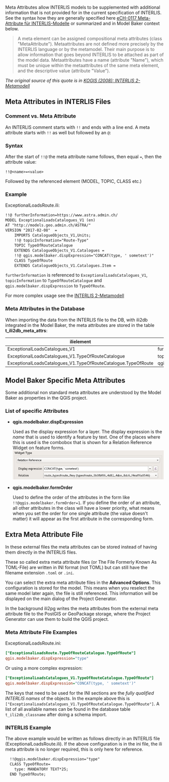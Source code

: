 Meta Attributes allow INTERLIS models to be supplemented with additional information that is not provided for in the current specification of INTERLIS. See the syntax how they are generally specified here [eCH-0117 Meta-Attribute für INTERLIS-Modelle](https://ech.ch/de/ech/ech-0117/1.0) or summarized and in Model Baker context below.

> A meta element can be assigned compositional meta attributes (class "MetaAttribute"). Metaattributes are not defined more precisely by the INTERLIS language or by the metamodel. Their main purpose is to allow information that goes beyond INTERLIS to be attached as part of the model data. Metaattributes have a name (attribute "Name"), which must be unique within the metaattributes of the same meta element, and the descriptive value (attribute "Value").

*The original source of this quote is in [KOGIS (2008): INTERLIS 2-Metamodell](https://www.interlis.ch/download/interlis2/ili23-metamodel_2008-08-29_d.pdf)*

## Meta Attributes in INTERLIS Files

### Comment vs. Meta Attribute

An INTERLIS comment starts with `!!` and ends with a line end. A meta attribute starts with `!!` as well but followed by an `@`:

### Syntax

After the start of `!!@` the meta attribute name follows, then equal `=`, then the attribute value:

```
!!@<name>=<value>
```
Followed by the referenced element (MODEL, TOPIC, CLASS etc.)

### Example

ExceptionalLoadsRoute.ili:
```
!!@ furtherInformation=https://www.astra.admin.ch/
MODEL ExceptionalLoadsCatalogues_V1 (en)
AT "http://models.geo.admin.ch/ASTRA/"
VERSION "2017-02-08"  =
    IMPORTS CatalogueObjects_V1,Units;
    !!@ topicInformation="Route-Type"
    TOPIC TypeOfRouteCatalogue
    EXTENDS CatalogueObjects_V1.Catalogues =
    !!@ qgis.modelbaker.dispExpression="CONCAT(type, ' sometext')"
    CLASS TypeOfRoute
    EXTENDS CatalogueObjects_V1.Catalogues.Item =
```

`furtherInformation` is referenced to `ExceptionalLoadsCatalogues_V1`, `topicInformation` to `TypeOfRouteCatalogue` and `qgis.modelbaker.dispExpression` to `TypeOfRoute`.

For more complex usage see the [INTERLIS 2-Metamodell](https://www.interlis.ch/download/interlis2/ili23-metamodel_2008-08-29_d.pdf)

### Meta Attributes in the Database

When importing the data from the INTERLIS file to the DB, with ili2db integrated in the Model Baker, the meta attributes are stored in the table **t_ili2db_meta_attrs**:

| ilielement                                                     | attr_name                      | attr_value                  |
|----------------------------------------------------------------|--------------------------------|-----------------------------|
| ExceptionalLoadsCatalogues_V1                                  | furtherInformation             | https://www.astra.admin.ch/ |
| ExceptionalLoadsCatalogues_V1.TypeOfRouteCatalogue             | topicInformation               | Route-Type                  |
| ExceptionalLoadsCatalogues_V1.TypeOfRouteCatalogue.TypeOfRoute | qgis.modelbaker.dispExpression | CONCAT(type, ' sometext')   |

## Model Baker Specific Meta Attributes

Some additional non standard meta attributes are understood by the Model Baker as properties in the QGIS project.

### List of specific Attributes

- **qgis.modelbaker.dispExpression**

  Used as the display expression for a layer. The display expression is the *name* that is used to identify a feature by text. One of the places where this is used is the combobox that is shown for a Relation Reference Widget on feature forms. ![relation reference](../assets/meta_attributes_relation_reference.png)
- **qgis.modelbaker.formOrder**

  Used to define the order of the attributes in the form like `!!@qgis.modelbaker.formOrder=1`. If you define the order of an attribute, all other attributes in the class will have a lower priority, what means when you set the order for one single attribute (the value doesn't matter) it will appear as the first attribute in the corresponding form.

## Extra Meta Attribute File

In these external files the meta attributes can be stored instead of having them directly in the INTERLIS files.

These so called extra meta attribute files (or The File Formerly Known As TOML-File) are written in INI format (not TOML) but can still have the filename extension `.toml` or `.ini`.

You can select the extra meta attribute files in the **Advanced Options**. This configuration is stored for the model. This means when you reselect the same model later again, the file is still referenced. This information will be displayed on the main dialog of the Project Generator.

In the background ili2pg writes the meta attributes from the external meta attribute file to the PostGIS or GeoPackage storage, where the Project Generator can use them to build the QGIS project.


### Meta Attribute File Examples

ExceptionalLoadsRoute.ini:

```ini
["ExceptionalLoadsRoute.TypeOfRouteCatalogue.TypeOfRoute"]
qgis.modelbaker.dispExpression="type"
```
Or using a more complex expression:
```ini
["ExceptionalLoadsCatalogues_V1.TypeOfRouteCatalogue.TypeOfRoute"]
qgis.modelbaker.dispExpression="CONCAT(type, ' sometext')"
```

The keys that need to be used for the INI sections are the *fully qualified INTERLIS names* of the objects. In the example above this is `["ExceptionalLoadsCatalogues_V1.TypeOfRouteCatalogue.TypeOfRoute"]`. A list of all available names can be found in the database table `t_ili2db_classname` after doing a schema import.

### INTERLIS Example

The above example would be written as follows directly in an INTERLIS file (ExceptionalLoadsRoute.ili). If the above configuration is in the ini file, the ili meta attribute is no longer required, this is only here for reference.
```
  !!@qgis.modelbaker.dispExpression="type"
  CLASS TypeOfRoute=
    type: MANDATORY TEXT*25;
  END TypeOfRoute;
```
